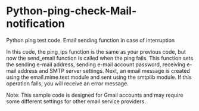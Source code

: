 # Python-ping-check-Mail-notification
Python ping test code. Email sending function in case of interruption

In this code, the ping_ips function is the same as your previous code, but now the send_email function is called when the ping fails. This function sets the sending e-mail address, sending e-mail account password, receiving e-mail address and SMTP server settings. Next, an email message is created using the email.mime.text module and sent using the smtplib module. If this operation fails, you will receive an error message.

Note: This sample code is designed for Gmail accounts and may require some different settings for other email service providers.
